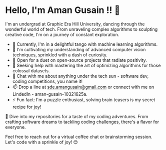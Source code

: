 # Hello, I'm Aman Gusain !! 👋

I'm an undergrad at Graphic Era Hill University, dancing through the wonderful world of tech. From unraveling complex algorithms to sculpting creative code, I'm on a journey of constant exploration.

- 🔭 Currently, I'm in a delightful tango with machine learning algorithms.
- 🌱 I'm cultivating my understanding of advanced computer vision techniques, sprinkled with a dash of curiosity.
- 👯 Open for a duet on open-source projects that radiate positivity.
- 🤔 Seeking help with mastering the art of optimizing algorithms for those colossal datasets.
- 💬 Chat with me about anything under the tech sun - software dev, coding competitions, you name it!
- 📫 Drop a line at sde.amangusain@gmail.com or connect with me on LindedIn - aman-gusain-10321625a.
- ⚡ Fun fact: I'm a puzzle enthusiast, solving brain teasers is my secret recipe for joy!

🚀 Dive into my repositories for a taste of my coding adventures. From crafting software dreams to tackling coding challenges, there's a flavor for everyone.

Feel free to reach out for a virtual coffee chat or brainstorming session. Let's code with a sprinkle of joy! 😊


<!--
**Callmeamann/Callmeamann** is a ✨ _special_ ✨ repository because its `README.md` (this file) appears on your GitHub profile.

Here are some ideas to get you started:

- 🔭 I’m currently working on ...
- 🌱 I’m currently learning ...
- 👯 I’m looking to collaborate on ...
- 🤔 I’m looking for help with ...
- 💬 Ask me about ...
- 📫 How to reach me: ...
- 😄 Pronouns: ...
- ⚡ Fun fact: ...
-->
